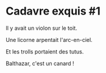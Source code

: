 # Cadavre exquis #1

Il y avait un violon sur le toit.

Une licorne arpentait l'arc-en-ciel.

Et les trolls portaient des tutus.

Balthazar, c'est un canard !

